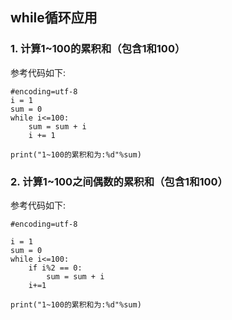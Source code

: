 ## while循环应用
### 1. 计算1~100的累积和（包含1和100）
参考代码如下:

    #encoding=utf-8
    i = 1
    sum = 0
    while i<=100:
        sum = sum + i
        i += 1

    print("1~100的累积和为:%d"%sum)
### 2. 计算1~100之间偶数的累积和（包含1和100）
参考代码如下:

    #encoding=utf-8

    i = 1
    sum = 0
    while i<=100:
        if i%2 == 0:
            sum = sum + i
        i+=1

    print("1~100的累积和为:%d"%sum)
